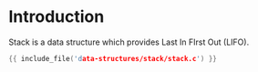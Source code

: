 # Introduction

Stack is a data structure which provides
Last In FIrst Out (LIFO).

```c
{{ include_file('data-structures/stack/stack.c') }}
```
